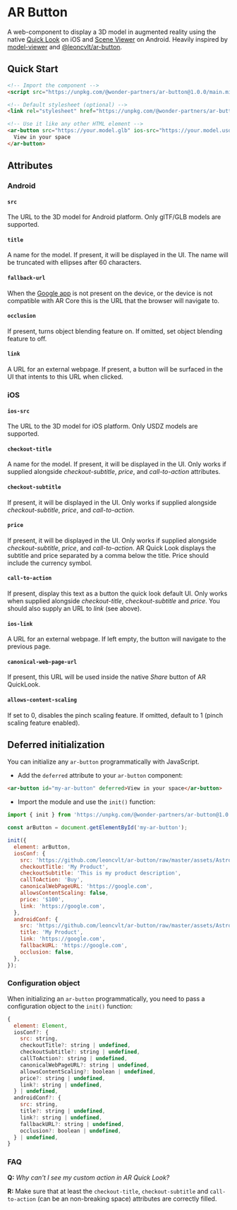 # AR Button

A web-component to display a 3D model in augmented reality using the native [Quick Look](https://developer.apple.com/documentation/arkit/previewing_a_model_with_ar_quick_look) on iOS and [Scene Viewer](https://developers.google.com/ar/develop/java/scene-viewer) on Android. Heavily inspired by [model-viewer](https://modelviewer.dev/) and [@leoncvlt/ar-button](https://leoncvlt.github.io/ar-button/).

## Quick Start

```html
<!-- Import the component -->
<script src="https://unpkg.com/@wonder-partners/ar-button@1.0.0/main.min.js" type="module"></script>

<!-- Default stylesheet (optional) -->
<link rel="stylesheet" href="https://unpkg.com/@wonder-partners/ar-button@1.0.0/styles.css" />

<!-- Use it like any other HTML element -->
<ar-button src="https://your.model.glb" ios-src="https://your.model.usdz">
  View in your space
</ar-button>
```

## Attributes

### Android

#### `src`

The URL to the 3D model for Android platform. Only glTF/GLB models are supported.

#### `title`

A name for the model. If present, it will be displayed in the UI. The name will be truncated with ellipses after 60 characters.

#### `fallback-url`

When the [Google app](https://play.google.com/store/apps/details?id=com.google.android.googlequicksearchbox) is not present on the device, or the device is not compatible with AR Core this is the URL that the browser will navigate to.

#### `occlusion`

If present, turns object blending feature on. If omitted, set object blending feature to off.

#### `link`

A URL for an external webpage. If present, a button will be surfaced in the UI that intents to this URL when clicked.

### iOS

#### `ios-src`

The URL to the 3D model for iOS platform. Only USDZ models are supported.

#### `checkout-title`

A name for the model. If present, it will be displayed in the UI. Only works if supplied alongside *checkout-subtitle*, *price*, and *call-to-action* attributes.

#### `checkout-subtitle`

If present, it will be displayed in the UI. Only works if supplied alongside *checkout-subtitle*, *price*, and *call-to-action*.

#### `price`

If present, it will be displayed in the UI. Only works if supplied alongside *checkout-subtitle*, *price*, and *call-to-action*. AR Quick Look displays the subtitle and price separated by a comma below the title. Price should include the currency symbol.

#### `call-to-action`

If present, display this text as a button the quick look default UI. Only works when supplied alongside *checkout-title*, *checkout-subtitle* and *price*. You should also supply an URL to *link* (see above).

#### `ios-link`

A URL for an external webpage. If left empty, the button will navigate to the previous page.

#### `canonical-web-page-url`

If present, this URL will be used inside the native _Share_ button of AR QuickLook.

#### `allows-content-scaling`

If set to 0, disables the pinch scaling feature. If omitted, default to 1 (pinch scaling feature enabled).

## Deferred initialization

You can initialize any `ar-button` programmatically with JavaScript.

- Add the `deferred` attribute to your `ar-button` component:

```html
<ar-button id="my-ar-button" deferred>View in your space</ar-button>
```

- Import the module and use the `init()` function:

```javascript
import { init } from 'https://unpkg.com/@wonder-partners/ar-button@1.0.0/main.min.js';

const arButton = document.getElementById('my-ar-button');

init({
  element: arButton,
  iosConf: {
    src: 'https://github.com/leoncvlt/ar-button/raw/master/assets/Astronaut.usdz',
    checkoutTitle: 'My Product',
    checkoutSubtitle: 'This is my product description',
    callToAction: 'Buy',
    canonicalWebPageURL: 'https://google.com',
    allowsContentScaling: false,
    price: '$100',
    link: 'https://google.com',
  },
  androidConf: {
    src: 'https://github.com/leoncvlt/ar-button/raw/master/assets/Astronaut.glb',
    title: 'My Product',
    link: 'https://google.com',
    fallbackURL: 'https://google.com',
    occlusion: false,
  },
});

```

### Configuration object

When initializing an `ar-button` programmatically, you need to pass a configuration object to the `init()` function:

```javascript
{
  element: Element,
  iosConf?: {
    src: string,
    checkoutTitle?: string | undefined,
    checkoutSubtitle?: string | undefined,
    callToAction?: string | undefined,
    canonicalWebPageURL?: string | undefined,
    allowsContentScaling?: boolean | undefined,
    price?: string | undefined,
    link?: string | undefined,
  } | undefined,
  androidConf?: {
    src: string,
    title?: string | undefined,
    link?: string | undefined,
    fallbackURL?: string | undefined,
    occlusion?: boolean | undefined,
  } | undefined,
}
```

### FAQ

**Q:** *Why can't I see my custom action in AR Quick Look?*

**R:** Make sure that at least the `checkout-title`, `checkout-subtitle` and `call-to-action` (can be an non-breaking space) attributes are correctly filled.
